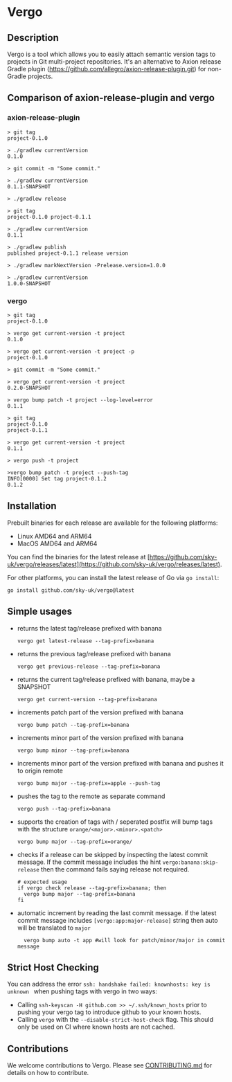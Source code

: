 # Vergo

## Description

Vergo is a tool which allows you to easily attach semantic version tags to projects in Git multi-project repositories.
It's an alternative to Axion release Gradle plugin (https://github.com/allegro/axion-release-plugin.git) for non-Gradle projects.

## Comparison of axion-release-plugin and vergo

### axion-release-plugin

```
> git tag
project-0.1.0

> ./gradlew currentVersion
0.1.0

> git commit -m "Some commit."

> ./gradlew currentVersion
0.1.1-SNAPSHOT

> ./gradlew release

> git tag
project-0.1.0 project-0.1.1

> ./gradlew currentVersion
0.1.1

> ./gradlew publish
published project-0.1.1 release version

> ./gradlew markNextVersion -Prelease.version=1.0.0

> ./gradlew currentVersion
1.0.0-SNAPSHOT

```

### vergo

```
> git tag
project-0.1.0

> vergo get current-version -t project
0.1.0

> vergo get current-version -t project -p
project-0.1.0

> git commit -m "Some commit."

> vergo get current-version -t project
0.2.0-SNAPSHOT

> vergo bump patch -t project --log-level=error
0.1.1

> git tag
project-0.1.0
project-0.1.1

> vergo get current-version -t project
0.1.1

> vergo push -t project

>vergo bump patch -t project --push-tag
INFO[0000] Set tag project-0.1.2
0.1.2

```

## Installation

Prebuilt binaries for each release are available for the following platforms:

- Linux AMD64 and ARM64
- MacOS AMD64 and ARM64

You can find the binaries for the latest release at [https://github.com/sky-uk/vergo/releases/latest](https://github.com/sky-uk/vergo/releases/latest).

For other platforms, you can install the latest release of Go via `go install`:

```shell
go install github.com/sky-uk/vergo@latest
```

## Simple usages

* returns the latest tag/release prefixed with banana

  `vergo get latest-release --tag-prefix=banana`

* returns the previous tag/release prefixed with banana

  `vergo get previous-release --tag-prefix=banana`

* returns the current tag/release prefixed with banana, maybe a SNAPSHOT

  `vergo get current-version --tag-prefix=banana`

* increments patch part of the version prefixed with banana

  `vergo bump patch --tag-prefix=banana`

* increments minor part of the version prefixed with banana

  `vergo bump minor --tag-prefix=banana`

* increments minor part of the version prefixed with banana and pushes it to origin remote

  `vergo bump major --tag-prefix=apple --push-tag`

* pushes the tag to the remote as separate command

  `vergo push --tag-prefix=banana`

* supports the creation of tags with / seperated postfix will bump tags with the structure `orange/<major>.<minor>.<patch>`

  `vergo bump major --tag-prefix=orange/`

* checks if a release can be skipped by inspecting the latest commit message. If the commit message includes the hint `vergo:banana:skip-release` then the command fails saying release not required. 

  ```
  # expected usage 
  if vergo check release --tag-prefix=banana; then
    vergo bump major --tag-prefix=banana
  fi
  ```
* automatic increment by reading the last commit message. if the latest commit message includes `[vergo:app:major-release]` string then auto will be translated to `major`
  ```
    vergo bump auto -t app #will look for patch/minor/major in commit message
  ```

## Strict Host Checking

You can address the error `ssh: handshake failed: knownhosts: key is unknown ` when pushing tags with vergo in two ways:
- Calling `ssh-keyscan -H github.com >> ~/.ssh/known_hosts` prior to pushing your vergo tag to introduce github to your known hosts.
- Calling `vergo` with the `--disable-strict-host-check` flag. This should only be used on CI where known hosts are not cached.

## Contributions

We welcome contributions to Vergo. Please see [CONTRIBUTING.md](./CONTRIBUTING.md) for details on how to contribute.
